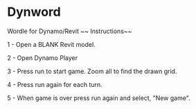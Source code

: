 # Dynword
Wordle for Dynamo/Revit
~~ Instructions~~

1 - Open a BLANK Revit model.

2 - Open Dynamo Player

3 - Press run to start game. Zoom all to find the drawn grid. 

4 - Press run again for each turn. 

5 - When game is over press run again and select, "New game". 
